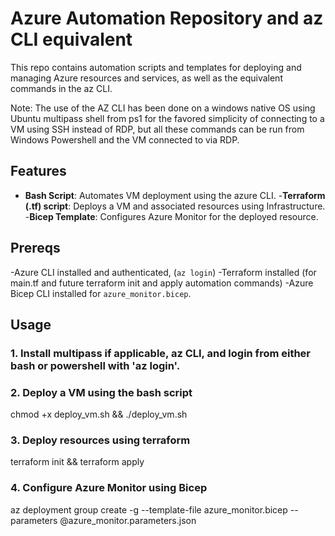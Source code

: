 # Azure Automation Repository and az CLI equivalent

This repo contains automation scripts and templates for deploying and managing Azure resources and services, as well as the equivalent commands in the az CLI. 

Note: The use of the AZ CLI has been done on a windows native OS using Ubuntu multipass shell from ps1 for the favored simplicity of connecting to a VM using SSH instead of RDP, but all these commands can be run from Windows Powershell and the VM connected to via RDP.

## Features
- **Bash Script**: Automates VM deployment using the azure CLI.
-**Terraform (.tf) script**: Deploys a VM and associated resources using Infrastructure.
-**Bicep Template**: Configures Azure Monitor for the deployed resource.

## Prereqs
-Azure CLI installed and authenticated, (`az login`)
-Terraform installed (for main.tf and future terraform init and apply automation commands)
-Azure Bicep CLI installed for `azure_monitor.bicep`.

## Usage 

### 1. Install multipass if applicable, az CLI, and login from either bash or powershell with 'az login'.

### 2. Deploy a VM using the bash script
chmod +x deploy_vm.sh &&
./deploy_vm.sh

### 3. Deploy resources using terraform
terraform init &&
terraform apply

### 4. Configure Azure Monitor using Bicep
az deployment group create -g <ResourceGroupName> --template-file azure_monitor.bicep --parameters @azure_monitor.parameters.json
